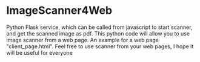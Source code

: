 # ImageScanner4Web
Python Flask service, which can be called from javascript to start scanner, and get the scanned image as pdf.
This python code will allow you to use image scanner from a web page.
An example for a web page "client_page.html".
Feel free to use scanner from your web pages, I hope it will be useful for everyone
